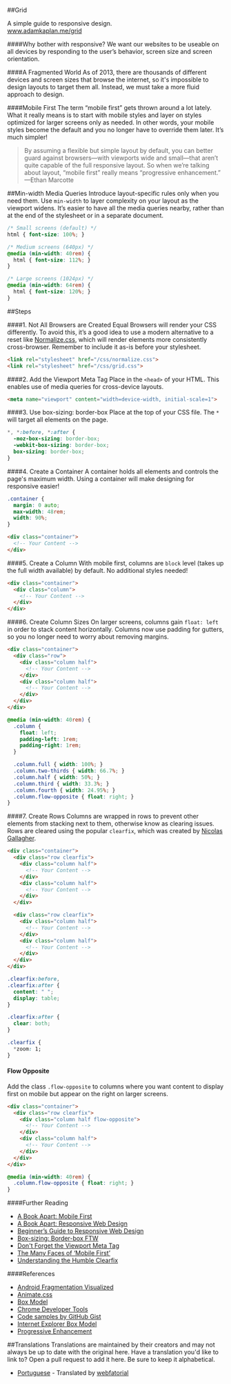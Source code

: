 ##Grid

A simple guide to responsive design.<br>
www.adamkaplan.me/grid

####Why bother with responsive?
We want our websites to be useable on all devices by responding to the user’s behavior, screen size and screen orientation.

####A Fragmented World
As of 2013, there are thousands of different devices and screen sizes that browse the internet, so it's impossible to design layouts to target them all. Instead, we must take a more fluid approach to design.

####Mobile First
The term “mobile first” gets thrown around a lot lately. What it really means is to start with mobile styles and layer on styles optimized for larger screens only as needed. In other words, your mobile styles become the default and you no longer have to override them later. It’s much simpler!

> By assuming a flexible but simple layout by default, you can better guard against browsers—with viewports wide and small—that aren’t quite capable of the full responsive layout. So when we’re talking about layout, “mobile first” really means “progressive enhancement.” —Ethan Marcotte

##Min-width Media Queries
Introduce layout-specific rules only when you need them. Use `min-width` to layer complexity on your layout as the viewport widens. It’s easier to have all the media queries nearby, rather than at the end of the stylesheet or in a separate document.

```css
/* Small screens (default) */
html { font-size: 100%; }

/* Medium screens (640px) */
@media (min-width: 40rem) {
  html { font-size: 112%; }
}

/* Large screens (1024px) */
@media (min-width: 64rem) {
  html { font-size: 120%; }
}
```

##Steps

####1. Not All Browsers are Created Equal
Browsers will render your CSS differently. To avoid this, it’s a good idea to use a modern alternative to a reset like [Normalize.css](http://necolas.github.io/normalize.css/), which will render elements more consistently cross-browser. Remember to include it as-is before your stylesheet.

```html
<link rel="stylesheet" href="/css/normalize.css">
<link rel="stylesheet" href="/css/grid.css">
```

####2. Add the Viewport Meta Tag
Place in the `<head>` of your HTML. This enables use of media queries for cross-device layouts.
```html
<meta name="viewport" content="width=device-width, initial-scale=1">
```

####3. Use box-sizing: border-box
Place at the top of your CSS file. The `*` will target all elements on the page.
```css
*, *:before, *:after {
  -moz-box-sizing: border-box;
  -webkit-box-sizing: border-box;
  box-sizing: border-box;
}
```

####4. Create a Container
A container holds all elements and controls the page's maximum width. Using a container will make designing for responsive easier!
```css
.container {
  margin: 0 auto;
  max-width: 48rem;
  width: 90%;
}
```

```html
<div class="container">
  <!-- Your Content -->
</div>
```

####5. Create a Column
With mobile first, columns are `block` level (takes up the full width available) by default. No additional styles needed!

```html
<div class="container">
  <div class="column">
    <!-- Your Content -->
  </div>
</div>
```

####6. Create Column Sizes
On larger screens, columns gain `float: left` in order to stack content horizontally. Columns now use padding for gutters, so you no longer need to worry about removing margins.

```html
<div class="container">
  <div class="row">
    <div class="column half">
      <!-- Your Content -->
    </div>
    <div class="column half">
      <!-- Your Content -->
    </div>
  </div>
</div>
```

```css
@media (min-width: 40rem) {
  .column {
    float: left;
    padding-left: 1rem;
    padding-right: 1rem;
  }

  .column.full { width: 100%; }
  .column.two-thirds { width: 66.7%; }
  .column.half { width: 50%; }
  .column.third { width: 33.3%; }
  .column.fourth { width: 24.95%; }
  .column.flow-opposite { float: right; }
}
```

####7. Create Rows
Columns are wrapped in rows to prevent other elements from stacking next to them, otherwise know as clearing issues. Rows are cleared using the popular `clearfix`, which was created by [Nicolas Gallagher](http://nicolasgallagher.com/micro-clearfix-hack/).

```html
<div class="container">
  <div class="row clearfix">
    <div class="column half">
      <!-- Your Content -->
    </div>
    <div class="column half">
      <!-- Your Content -->
    </div>
  </div>

  <div class="row clearfix">
    <div class="column half">
      <!-- Your Content -->
    </div>
    <div class="column half">
      <!-- Your Content -->
    </div>
  </div>
</div>
```

```css
.clearfix:before,
.clearfix:after {
  content: " ";
  display: table;
}

.clearfix:after {
  clear: both;
}

.clearfix {
  *zoom: 1;
}
```

#### Flow Opposite
Add the class `.flow-opposite` to columns where you want content to display first on mobile but appear on the right on larger screens.

```html
<div class="container">
  <div class="row clearfix">
    <div class="column half flow-opposite">
      <!-- Your Content -->
    </div>
    <div class="column half">
      <!-- Your Content -->
    </div>
  </div>
</div>
```

```css
@media (min-width: 40rem) {
  .column.flow-opposite { float: right; }
}
```

####Further Reading
* [A Book Apart: Mobile First](http://www.abookapart.com/products/mobile-first)
* [A Book Apart: Responsive Web Design](http://www.abookapart.com/products/responsive-web-design)
* [Beginner’s Guide to Responsive Web Design](http://blog.teamtreehouse.com/beginners-guide-to-responsive-web-design)
* [Box-sizing: Border-box FTW](http://www.paulirish.com/2012/box-sizing-border-box-ftw/)
* [Don't Forget the Viewport Meta Tag](http://dev.tutsplus.com/articles/quick-tip-dont-forget-the-viewport-meta-tag--webdesign-5972)
* [The Many Faces of ‘Mobile First’](http://bradfrostweb.com/blog/mobile/the-many-faces-of-mobile-first/)
* [Understanding the Humble Clearfix](http://fuseinteractive.ca/blog/understanding-humble-clearfix)

####References
* [Android Fragmentation Visualized](http://opensignal.com/reports/fragmentation-2013/)
* [Animate.css](http://daneden.github.io/animate.css/)
* [Box Model](http://developer.mozilla.org/en-US/docs/Web/CSS/box_model)
* [Chrome Developer Tools](http://developers.google.com/chrome-developer-tools/)
* [Code samples by GitHub Gist](https://gist.github.com/aekaplan)
* [Internet Explorer Box Model](http://en.wikipedia.org/wiki/Internet_Explorer_box_model_bug)
* [Progressive Enhancement](http://coding.smashingmagazine.com/2009/04/22/progressive-enhancement-what-it-is-and-how-to-use-it/)

##Translations
Translations are maintained by their creators and may not always be up to date with the original here. Have a translation you'd like to link to? Open a pull request to add it here. Be sure to keep it alphabetical.

* [Portuguese](http://webfatorial.github.io/grid/) - Translated by [webfatorial](http://webfatorial.com/)
